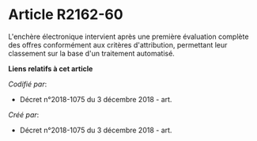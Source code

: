 # Article R2162-60

L'enchère électronique intervient après une première évaluation complète des offres conformément aux critères d'attribution,
permettant leur classement sur la base d'un traitement automatisé.

**Liens relatifs à cet article**

_Codifié par_:

  - Décret n°2018-1075 du 3 décembre 2018 - art.

_Créé par_:

  - Décret n°2018-1075 du 3 décembre 2018 - art.
